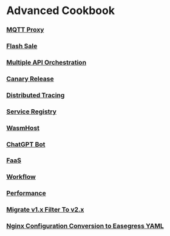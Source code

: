 # Advanced Cookbook

### [MQTT Proxy](3.01.MQTT-Proxy.md)
### [Flash Sale](3.02.Flash-Sale.md)
### [Multiple API Orchestration](3.03.Multiple-API-Orchestration.md)
### [Canary Release](3.04.Canary-Release.md)
### [Distributed Tracing](3.05.Distributed-Tracing.md)
### [Service Registry](3.06.Service-Registry.md)
### [WasmHost](3.07.WasmHost.md)
### [ChatGPT Bot](3.08.ChatGPT-Bot.md)
### [FaaS](3.09.FaaS.md)
### [Workflow](3.10.Workflow.md)
### [Performance](3.11.Performance.md)
### [Migrate v1.x Filter To v2.x](3.12.Migrate.md)
### [Nginx Configuration Conversion to Easegress YAML](3.13.Nginx.md)
